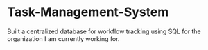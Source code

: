 # Task-Management-System
Built a centralized database for workflow tracking using SQL for the organization I am currently working for.
